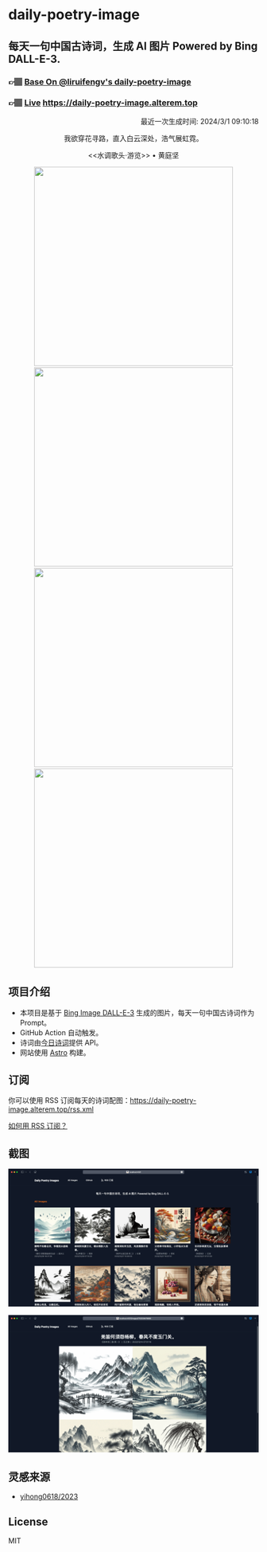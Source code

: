 
# daily-poetry-image

## 每天一句中国古诗词，生成 AI 图片 Powered by Bing DALL-E-3.

### 👉🏽 [Base On @liruifengv's daily-poetry-image](https://github.com/liruifengv/daily-poetry-image)

### 👉🏽 [Live](https://daily-poetry-image.alterem.top/) https://daily-poetry-image.alterem.top

<p align="right">
  最近一次生成时间: 2024/3/1 09:10:18
</p>
<p align="center">
我欲穿花寻路，直入白云深处，浩气展虹霓。
</p>
<p align="center">
<<水调歌头·游览>> • 黄庭坚
</p>
<p align="center">
<img src="https://tse1.mm.bing.net/th/id/OIG1.zFrk79bqSlkL9ctoelNl" height="400" width="400" />
<img src="https://tse4.mm.bing.net/th/id/OIG1.NV8c4yAWRfNbbOqKC0oX" height="400" width="400" />
<img src="https://tse3.mm.bing.net/th/id/OIG1.On3nGj3gd5krGf2IIBll" height="400" width="400" />
<img src="https://tse1.mm.bing.net/th/id/OIG1.Lj27ZH8JSXXxF04ypUeo" height="400" width="400" />
</p>

## 项目介绍

-   本项目是基于 [Bing Image DALL-E-3](https://www.bing.com/images/create) 生成的图片，每天一句中国古诗词作为 Prompt。
-   GitHub Action 自动触发。
-   诗词由[今日诗词](https://www.jinrishici.com/)提供 API。
-   网站使用 [Astro](https://astro.build) 构建。

## 订阅

你可以使用 RSS 订阅每天的诗词配图：https://daily-poetry-image.alterem.top/rss.xml

[如何用 RSS 订阅？](https://zhuanlan.zhihu.com/p/55026716)

## 截图

![图片列表](./screenshots/Snipaste_2023-12-28_21-00-26.png)

![图片详情](./screenshots/Snipaste_2023-12-28_21-00-53.png)

## 灵感来源

-   [yihong0618/2023](https://github.com/yihong0618/2023)

## License

MIT
